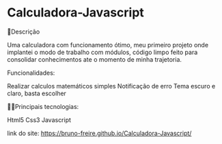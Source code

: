 # Calculadora-Javascript

  💭Descrição
  
Uma calculadora com funcionamento ótimo, meu primeiro projeto onde implantei o modo de trabalho com módulos, código limpo feito para consolidar conhecimentos ate o momento de minha trajetoria.

Funcionalidades:

Realizar calculos matemáticos simples
Notificação de erro
Tema escuro e claro, basta escolher

👨‍💻Principais tecnologias:

Html5
Css3
Javascript

link do site: https://bruno-freire.github.io/Calculadora-Javascript/
